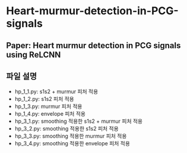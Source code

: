 # Heart-murmur-detection-in-PCG-signals

## Paper: Heart murmur detection in PCG signals using ReLCNN

## 파일 설명
* hp_1_1.py: s1s2 + murmur 피처 적용
* hp_1_2.py: s1s2 피처 적용
* hp_1_3.py: murmur 피처 적용
* hp_1_4.py: envelope 피처 적용
* hp_3_1.py: smoothing 적용한 s1s2 + murmur 피처 적용
* hp_3_2.py: smoothing 적용한 s1s2 피처 적용
* hp_3_3.py: smoothing 적용한 murmur 피처 적용
* hp_3_4.py: smoothing 적용한 envelope 피처 적용
